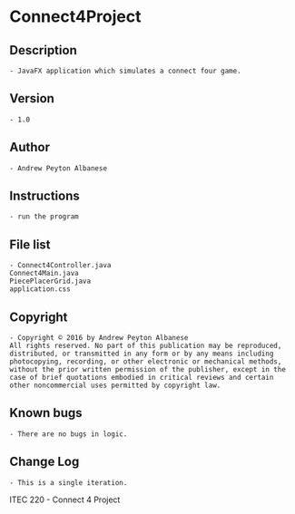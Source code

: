 # Connect4Project

## Description 
	- JavaFX application which simulates a connect four game.
## Version 
	- 1.0
## Author 
	- Andrew Peyton Albanese
## Instructions 
	- run the program
## File list 
	- Connect4Controller.java
    Connect4Main.java
    PiecePlacerGrid.java
    application.css
## Copyright 
	- Copyright © 2016 by Andrew Peyton Albanese
	All rights reserved. No part of this publication may be reproduced, distributed, or transmitted in any form or by any means including photocopying, recording, or other electronic or mechanical methods, without the prior written permission of the publisher, except in the case of brief quotations embodied in critical reviews and certain other noncommercial uses permitted by copyright law.
## Known bugs
	- There are no bugs in logic.
## Change Log 
	- This is a single iteration.

ITEC 220 - Connect 4 Project
